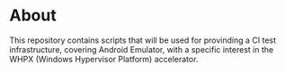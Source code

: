 About
=====

This repository contains scripts that will be used for provinding a CI test
infrastructure, covering Android Emulator, with a specific interest in the
WHPX (Windows Hypervisor Platform) accelerator.
